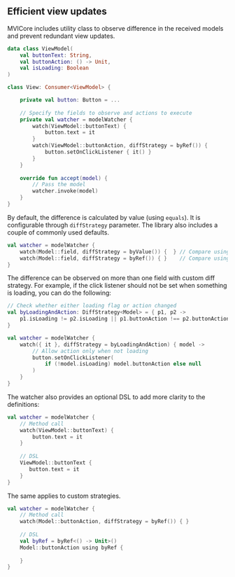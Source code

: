 ## Efficient view updates

MVICore includes utility class to observe difference in the received models and prevent redundant view updates.

```kotlin
data class ViewModel(
    val buttonText: String,
    val buttonAction: () -> Unit,
    val isLoading: Boolean
)

class View: Consumer<ViewModel> {

    private val button: Button = ...
    
    // Specify the fields to observe and actions to execute
    private val watcher = modelWatcher {
        watch(ViewModel::buttonText) {
            button.text = it
        }
        watch(ViewModel::buttonAction, diffStrategy = byRef()) {
            button.setOnClickListener { it() }
        }
    }
    
    override fun accept(model) {
        // Pass the model
        watcher.invoke(model)
    }
}
```
    
By default, the difference is calculated by value (using `equals`). It is configurable through `diffStrategy` parameter.
The library also includes a couple of commonly used defaults.

```kotlin
val watcher = modelWatcher {
    watch(Model::field, diffStrategy = byValue()) {  } // Compare using equals (default strategy)
    watch(Model::field, diffStrategy = byRef()) { }    // Compare using referential equality   
}
```

The difference can be observed on more than one field with custom diff strategy. 
For example, if the click listener should not be set when something is loading, you can do the following:
```kotlin
// Check whether either loading flag or action changed
val byLoadingAndAction: DiffStrategy<Model> = { p1, p2 ->
    p1.isLoading != p2.isLoading || p1.buttonAction !== p2.buttonAction
}

val watcher = modelWatcher {
    watch({ it }, diffStrategy = byLoadingAndAction) { model ->
        // Allow action only when not loading
        button.setOnClickListener(
            if (!model.isLoading) model.buttonAction else null
        )
    }
}
```

The watcher also provides an optional DSL to add more clarity to the definitions:
```kotlin
val watcher = modelWatcher {
    // Method call
    watch(ViewModel::buttonText) {
        button.text = it
    }
    
    // DSL
    ViewModel::buttonText {
       button.text = it
    }
}
```
The same applies to custom strategies.
```kotlin
val watcher = modelWatcher {
    // Method call
    watch(Model::buttonAction, diffStrategy = byRef()) { }
    
    // DSL
    val byRef = byRef<() -> Unit>()
    Model::buttonAction using byRef {
    
    }
}
```
